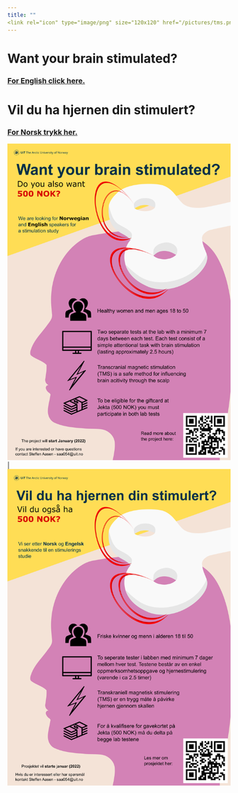 ```yaml
---
title: ""
<link rel="icon" type="image/png" size="120x120" href="/pictures/tms.png"/>
---
```


# Want your brain stimulated?
### [For **English** click here.](https://uitpsypro.github.io/1/eng-info)


# Vil du ha hjernen din stimulert?
### [For **Norsk** trykk her.](https://uitpsypro.github.io/1/nor-info)


![English poster](/pictures/0-eng-poster-2.png) | ![Norsk poster](/pictures/1-nor-poster-2.png)


<!---
![Norsk poster](/pictures/1-nor-poster-2.png)


![test](/pictures/poster.png)
-->
